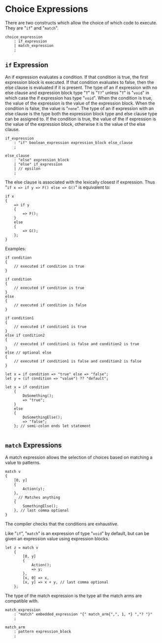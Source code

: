 # Choice Expressions

There are two constructs which allow the choice of which code to execute. They are "`if`" and "`match`".

```grammar
choice_expression
    : if_expression
    | match_expression
    ;
```

## `if` Expression

An if expression evaluates a condition. If that condition is true, the first expression block is executed. If that condition evaluates to false, then the else clause is evaluated if it is present. The type of an if expression with no else clause and expression block type "`T`" is "`T?`" unless "`T`" is "`void`" in which case the if expression has type "`void`". When the condition is true, the value of the expression is the value of the expression block. When the condition is false, the value is "`none`". The type of an if expression with an else clause is the type both the expression block type and else clause type can be assigned to. If the condition is true, the value of the if expression is the value of the expression block, otherwise it is the value of the else clause.

```grammar
if_expression
    : "if" boolean_expression expression_block else_clause
    ;

else_clause
    : "else" expression_block
    | "else" if_expression
    | // epsilon
    ;
```

The else clause is associated with the lexically closest if expression. Thus "`if x => if y => F() else => G()`" is equivalent to:

```azoth
if x
{
    => if y
    {
        => F();
    }
    else
    {
        => G();
    };
}
```

Examples:

```azoth
if condition
{
    // executed if condition is true
}

if condition
{
    // executed if condition is true
}
else
{
    // executed if condition is false
}

if condition1
{
    // executed if condition1 is true
}
else if condition2
{
    // executed if condition1 is false and condition2 is true
}
else // optional else
{
    // executed if condition1 is false and condition2 is false
}

let x = if condition => "true" else => "false";
let y = (if condition => "value") ?? "default";

let x = if condition
    {
        DoSomething();
        => "true";
    }
    else
    {
        DoSomethingElse();
        => "false";
    }; // semi-colon ends let statement


```

## `match` Expressions

A match expression allows the selection of choices based on matching a value to patterns.

```azoth
match v
{
    [0, y]
    {
        Action(y);
    },
    _ // Matches anything
    {
        SomethingElse();
    }, // last comma optional
}
```

The compiler checks that the conditions are exhaustive.

Like "`if`", "`match`" is an expression of type "`void`" by default, but can be given an expression value using expression blocks.

```azoth
let z = match v
    {
        [0, y]
        {
            Action();
            => y;
        },
        [x, 0] => x,
        [x, y] => x + y, // last comma optional
    };
```

 The type of the match expression is the type all the match arms are compatible with.

```grammar
match_expression
    : "match" embedded_expression "{" match_arm{",", 1, *} ","? "}"
    ;

match_arm
    : pattern expression_block
    ;
```
